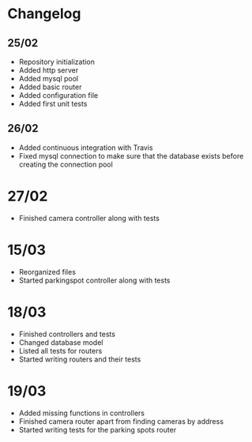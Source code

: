 # Changelog

## 25/02

- Repository initialization
- Added http server
- Added mysql pool
- Added basic router
- Added configuration file
- Added first unit tests

## 26/02

- Added continuous integration with Travis
- Fixed mysql connection to make sure that the database exists before creating the connection pool

# 27/02

- Finished camera controller along with tests

# 15/03

- Reorganized files
- Started parkingspot controller along with tests

# 18/03

- Finished controllers and tests
- Changed database model
- Listed all tests for routers
- Started writing routers and their tests

# 19/03

- Added missing functions in controllers
- Finished camera router apart from finding cameras by address
- Started writing tests for the parking spots router